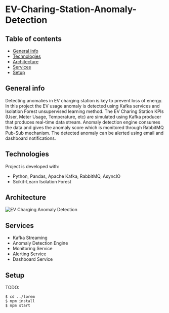 # EV-Charing-Station-Anomaly-Detection

## Table of contents
* [General info](#general-info)
* [Technologies](#technologies)
* [Architecture](#architecture)
* [Services](#services)
* [Setup](#setup)

## General info
Detecting anomalies in EV charging station is key to prevent loss of energy. In this project the EV usage anomaly is detected using Kafka services and Isolation Forest unsupervised learning method. The EV Charing Station KPIs (User, Meter Usage, Temperature, etc) are simulated using Kafka producer that produces real-time data stream. Anomaly detection engine consumes the data and gives the anomaly score which is monitored through RabbitMQ Pub-Sub mechanism. The detected anomaly can be alerted using email and dashboard notifications.
	
## Technologies
Project is developed with:
* Python, Pandas, Apache Kafka, RabbitMQ, AsyncIO
* Scikit-Learn Isolation Forest

## Architecture

![EV Charging Anomaly Detection](https://user-images.githubusercontent.com/16436690/151078560-3aee3e0c-7772-4743-a818-f996b5c985a6.png)


## Services
* Kafka Streaming 
* Anomaly Detection Engine
* Monitoring Service
* Alerting Service
* Dashboard Service

## Setup
TODO:

```
$ cd ../lorem
$ npm install
$ npm start
```


